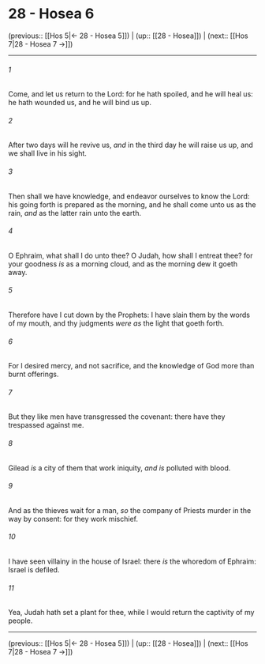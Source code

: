 # 28 - Hosea 6

(previous:: [[Hos 5|← 28 - Hosea 5]]) | (up:: [[28 - Hosea]]) | (next:: [[Hos 7|28 - Hosea 7 →]])

***


###### 1 
Come, and let us return to the Lord: for he hath spoiled, and he will heal us: he hath wounded us, and he will bind us up. 

###### 2 
After two days will he revive us, _and_ in the third day he will raise us up, and we shall live in his sight. 

###### 3 
Then shall we have knowledge, and endeavor ourselves to know the Lord: his going forth is prepared as the morning, and he shall come unto us as the rain, _and_ as the latter rain unto the earth. 

###### 4 
O Ephraim, what shall I do unto thee? O Judah, how shall I entreat thee? for your goodness _is_ as a morning cloud, and as the morning dew it goeth away. 

###### 5 
Therefore have I cut down by the Prophets: I have slain them by the words of my mouth, and thy judgments _were as_ the light that goeth forth. 

###### 6 
For I desired mercy, and not sacrifice, and the knowledge of God more than burnt offerings. 

###### 7 
But they like men have transgressed the covenant: there have they trespassed against me. 

###### 8 
Gilead _is_ a city of them that work iniquity, _and is_ polluted with blood. 

###### 9 
And as the thieves wait for a man, _so_ the company of Priests murder in the way by consent: for they work mischief. 

###### 10 
I have seen villainy in the house of Israel: there _is_ the whoredom of Ephraim: Israel is defiled. 

###### 11 
Yea, Judah hath set a plant for thee, while I would return the captivity of my people.

***

(previous:: [[Hos 5|← 28 - Hosea 5]]) | (up:: [[28 - Hosea]]) | (next:: [[Hos 7|28 - Hosea 7 →]])
